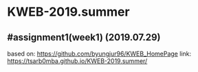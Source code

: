 # KWEB-2019.summer

#assignment1(week1)  (2019.07.29)
------
based on: https://github.com/byungjur96/KWEB_HomePage
link: https://tsarb0mba.github.io/KWEB-2019.summer/
